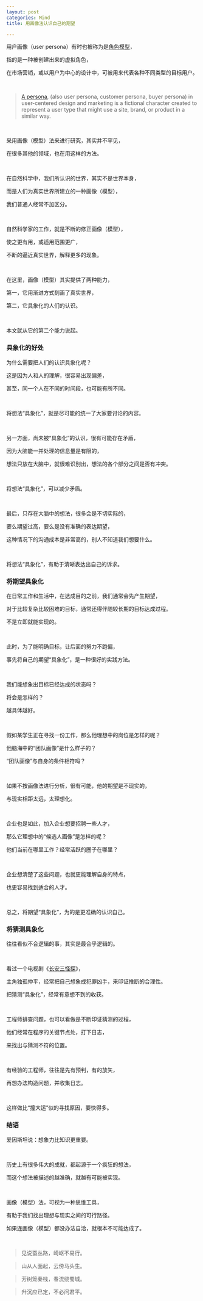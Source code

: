 ```yaml
---
layout: post
categories: Mind
title: 用画像法认识自己的期望

---
```


用户画像（user persona）有时也被称为是[角色模型](https://wiki.mbalib.com/wiki/%E8%A7%92%E8%89%B2%E6%A8%A1%E5%9E%8B)，

指的是一种被创建出来的虚拟角色，

在市场营销，或以用户为中心的设计中，可被用来代表各种不同类型的目标用户。

<br/>

> [A persona](https://en.wikipedia.org/wiki/Persona_(user_experience)), (also user persona, customer persona, buyer persona) in user-centered design and marketing is a fictional character created to represent a user type that might use a site, brand, or product in a similar way.

<br/>

采用画像（模型）法来进行研究，其实并不罕见，

在很多其他的领域，也在用这样的方法。

<br/>

在自然科学中，我们所认识的世界，其实不是世界本身，

而是人们为真实世界所建立的一种画像（模型），

我们普通人经常不加区分。

<br/>

自然科学家的工作，就是不断的修正画像（模型），

使之更有用，或适用范围更广，

不断的逼近真实世界，解释更多的现象。

<br/>

在这里，画像（模型）其实提供了两种能力，

第一，它用渐进方式刻画了真实世界，

第二，它具象化的人们的认识。

<br/>

本文就从它的第二个能力说起。

### 具象化的好处

为什么需要把人们的认识具象化呢？

这是因为人和人的理解，很容易出现偏差，

甚至，同一个人在不同的时间段，也可能有所不同。

<br/>

将想法“具象化”，就是尽可能的统一了大家要讨论的内容。

<br/>

另一方面，尚未被“具象化”的认识，很有可能存在矛盾，

因为大脑能一并处理的信息量是有限的，

想法只放在大脑中，就很难识别出，想法的各个部分之间是否有冲突。

<br/>

将想法“具象化”，可以减少矛盾。

<br/>

最后，只存在大脑中的想法，很多会是不切实际的，

要么期望过高，要么是没有准确的表达期望，

这种情况下的沟通成本是非常高的，别人不知道我们想要什么。

<br/>

将想法“具象化”，有助于清晰表达出自己的诉求。

### 将期望具象化

在日常工作和生活中，在达成目的之前，我们通常会先产生期望，

对于比较复杂比较困难的目标，通常还得伴随较长期的目标达成过程。

不是立即就能实现的。

<br/>

此时，为了能明确目标，让后面的努力不跑偏，

事先将自己的期望“具象化”，是一种很好的实践方法。

<br/>

我们能想象出目标已经达成的状态吗？

将会是怎样的？

越具体越好。

<br/>

假如某学生正在寻找一份工作，那么他理想中的岗位是怎样的呢？

他脑海中的“团队画像”是什么样子的？

“团队画像”与自身的条件相符吗？

<br/>

如果不按画像法进行分析，很有可能，他的期望是不现实的，

与现实相距太远，太理想化。

<br/>

企业也是如此，加入企业想要招聘一些人才，

那么它理想中的“候选人画像”是怎样的呢？

他们当前在哪里工作？经常活跃的圈子在哪里？

<br/>

企业想清楚了这些问题，也就更能理解自身的特点，

也更容易找到适合的人才。

<br/>

总之，将期望“具象化”，为的是更准确的认识自己。

### 将猜测具象化

往往看似不合逻辑的事，其实是最合乎逻辑的。

<br/>

看过一个电视剧《[长安三怪探](https://baike.baidu.com/item/%E9%95%BF%E5%AE%89%E4%B8%89%E6%80%AA%E6%8E%A2)》，

主角独孤仲平，经常把自己想象成犯罪凶手，来印证推断的合理性。

把猜测“具象化”，经常有意想不到的收获。

<br/>

工程师排查问题，也可以看做是不断印证猜测的过程，

他们经常在程序的关键节点处，打下日志，

来找出与猜测不符的位置。

<br/>

有经验的工程师，往往是先有预判，有的放矢，

再想办法构造问题，并收集日志。

<br/>

这样做比“撞大运”似的寻找原因，要快得多。

### 结语

爱因斯坦说：想象力比知识更重要。

<br/>

历史上有很多伟大的成就，都起源于一个疯狂的想法，

而这个想法被描述的越准确，就越有可能被实现。

<br/>

画像（模型）法，可视为一种思维工具，

有助于我们找出理想与现实之间的可行路径。

如果连画像（模型）都没办法自洽，就根本不可能达成了。

<br/>

> 见说蚕丛路，崎岖不易行。

> 山从人面起，云傍马头生。

> 芳树笼秦栈，春流绕蜀城。

> 升沉应已定，不必问君平。

